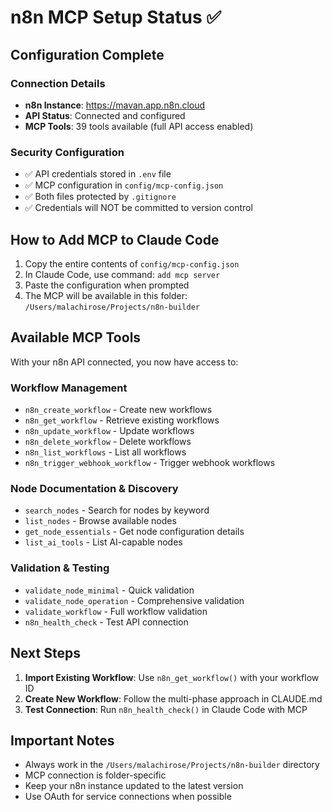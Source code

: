 # n8n MCP Setup Status ✅

## Configuration Complete

### Connection Details
- **n8n Instance**: https://mavan.app.n8n.cloud
- **API Status**: Connected and configured
- **MCP Tools**: 39 tools available (full API access enabled)

### Security Configuration
- ✅ API credentials stored in `.env` file
- ✅ MCP configuration in `config/mcp-config.json`
- ✅ Both files protected by `.gitignore`
- ✅ Credentials will NOT be committed to version control

## How to Add MCP to Claude Code

1. Copy the entire contents of `config/mcp-config.json`
2. In Claude Code, use command: `add mcp server`
3. Paste the configuration when prompted
4. The MCP will be available in this folder: `/Users/malachirose/Projects/n8n-builder`

## Available MCP Tools

With your n8n API connected, you now have access to:

### Workflow Management
- `n8n_create_workflow` - Create new workflows
- `n8n_get_workflow` - Retrieve existing workflows
- `n8n_update_workflow` - Update workflows
- `n8n_delete_workflow` - Delete workflows
- `n8n_list_workflows` - List all workflows
- `n8n_trigger_webhook_workflow` - Trigger webhook workflows

### Node Documentation & Discovery
- `search_nodes` - Search for nodes by keyword
- `list_nodes` - Browse available nodes
- `get_node_essentials` - Get node configuration details
- `list_ai_tools` - List AI-capable nodes

### Validation & Testing
- `validate_node_minimal` - Quick validation
- `validate_node_operation` - Comprehensive validation
- `validate_workflow` - Full workflow validation
- `n8n_health_check` - Test API connection

## Next Steps

1. **Import Existing Workflow**: Use `n8n_get_workflow()` with your workflow ID
2. **Create New Workflow**: Follow the multi-phase approach in CLAUDE.md
3. **Test Connection**: Run `n8n_health_check()` in Claude Code with MCP

## Important Notes

- Always work in the `/Users/malachirose/Projects/n8n-builder` directory
- MCP connection is folder-specific
- Keep your n8n instance updated to the latest version
- Use OAuth for service connections when possible